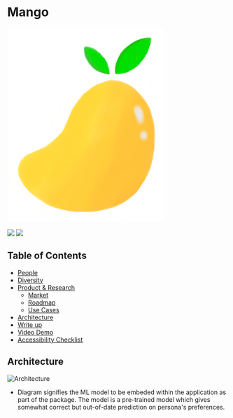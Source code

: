 # Mango

![Team Logo](./logo.png)

<a href="https://codeclimate.com/repos/613bf1aec13d6b016100a63e/maintainability"><img src="https://api.codeclimate.com/v1/badges/4f92a9d56c3fa2f3de1e/maintainability" /></a>
<a href="https://codeclimate.com/repos/613bf1aec13d6b016100a63e/test_coverage"><img src="https://api.codeclimate.com/v1/badges/4f92a9d56c3fa2f3de1e/test_coverage" /></a>
## Table of Contents

- [People](./team/)
- [Diversity](./team/diversity.md)
- [Product & Research](./product_research/)
  - [Market](./product_research/market.md)
  - [Roadmap](./product_research/roadmap.md)
  - [Use Cases](./product_research/use_cases.md)
- [Architecture](#architecture)
- [Write up](./write_up.md)
- [Video Demo](./demo.mp4)
- [Accessibility Checklist](./accessibility_checklist.md)

## Architecture

![Architecture](https://user-images.githubusercontent.com/33969759/145454440-7a6faf5e-d63c-4708-9eb4-01d689e9d69e.png)

- Diagram signifies the ML model to be embeded within the application as part of the package. The model is a pre-trained model which gives somewhat correct but out-of-date prediction on persona's preferences.
